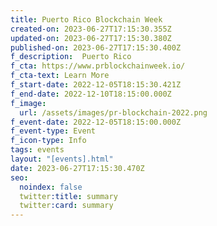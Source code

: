 ```yaml
---
title: Puerto Rico Blockchain Week
created-on: 2023-06-27T17:15:30.355Z
updated-on: 2023-06-27T17:15:30.380Z
published-on: 2023-06-27T17:15:30.400Z
f_description:  Puerto Rico
f_cta: https://www.prblockchainweek.io/
f_cta-text: Learn More
f_start-date: 2022-12-05T18:15:30.421Z
f_end-date: 2022-12-10T18:15:00.000Z
f_image:
  url: /assets/images/pr-blockchain-2022.png
f_event-date: 2022-12-05T18:15:00.000Z
f_event-type: Event
f_icon-type: Info
tags: events
layout: "[events].html"
date: 2023-06-27T17:15:30.470Z
seo:
  noindex: false
  twitter:title: summary
  twitter:card: summary
---
```

